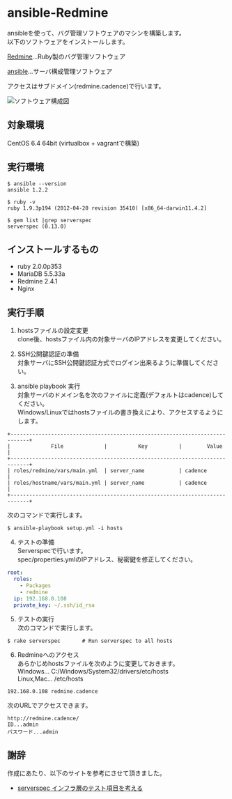 ansible-Redmine
=====================

ansibleを使って、バグ管理ソフトウェアのマシンを構築します。  
以下のソフトウェアをインストールします。  

[Redmine](http://redmine.jp/)…Ruby製のバグ管理ソフトウェア

[ansible](http://www.ansibleworks.com/)...サーバ構成管理ソフトウェア  

アクセスはサブドメイン(redmine.cadence)で行います。

![ソフトウェア構成図](https://raw.github.com/volanja/ansible-Redmine/master/img/ansible-Redmine.png)

対象環境
-----
CentOS 6.4 64bit   (virtualbox + vagrantで構築)

実行環境
-----
	$ ansible --version  
	ansible 1.2.2

	$ ruby -v  
	ruby 1.9.3p194 (2012-04-20 revision 35410) [x86_64-darwin11.4.2]

	$ gem list |grep serverspec  
	serverspec (0.13.0)

インストールするもの
------
+ ruby 2.0.0p353
+ MariaDB 5.5.33a
+ Redmine 2.4.1
+ Nginx

実行手順
----
1. hostsファイルの設定変更  
clone後、hostsファイル内の対象サーバのIPアドレスを変更してください。

2. SSH公開鍵認証の準備  
対象サーバにSSH公開鍵認証方式でログイン出来るように準備してください。

3. ansible playbook 実行  
対象サーバのドメイン名を次のファイルに定義(デフォルトはcadence)してください。  
Windows/Linuxではhostsファイルの書き換えにより、アクセスするようにします。  
```
+----------------------------------------------------------------------------+
|             File             |          Key          |        Value        |
+----------------------------------------------------------------------------+
| roles/redmine/vars/main.yml  | server_name           | cadence             |
| roles/hostname/vars/main.yml | server_name           | cadence             |
+----------------------------------------------------------------------------+
```
次のコマンドで実行します。  
```
$ ansible-playbook setup.yml -i hosts  
```

4. テストの準備  
Serverspecで行います。  
spec/properties.ymlのIPアドレス、秘密鍵を修正してください。  
```spec/spec.yml
root:
  roles:
    - Packages
    - redmine
  ip: 192.168.0.108
  private_key: ~/.ssh/id_rsa
```

5. テストの実行  
次のコマンドで実行します。  
```
$ rake serverspec       # Run serverspec to all hosts
```

6. Redmineへのアクセス  
あらかじめhostsファイルを次のように変更しておきます。  
Windows... C:/Windows/System32/drivers/etc/hosts  
Linux,Mac... /etc/hosts
```
192.168.0.108 redmine.cadence
```
次のURLでアクセスできます。  
```
http://redmine.cadence/  
ID...admin
パスワード...admin
```

謝辞
-----
作成にあたり、以下のサイトを参考にさせて頂きました。
+ [serverspec インフラ層のテスト項目を考える](https://hiroakis.com/blog/2013/12/24/serverspec-%E3%82%A4%E3%83%B3%E3%83%95%E3%83%A9%E5%B1%A4%E3%81%AE%E3%83%86%E3%82%B9%E3%83%88%E9%A0%85%E7%9B%AE%E3%82%92%E8%80%83%E3%81%88%E3%82%8B/)
